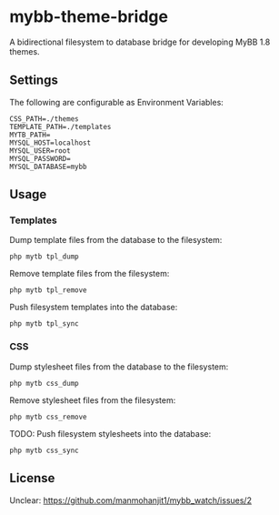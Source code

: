 # mybb-theme-bridge

A bidirectional filesystem to database bridge for developing MyBB 1.8 themes.  

## Settings

The following are configurable as Environment Variables:

```
CSS_PATH=./themes
TEMPLATE_PATH=./templates
MYTB_PATH=
MYSQL_HOST=localhost
MYSQL_USER=root
MYSQL_PASSWORD=
MYSQL_DATABASE=mybb
```

## Usage

### Templates

Dump template files from the database to the filesystem:

`php mytb tpl_dump`

Remove template files from the filesystem:

`php mytb tpl_remove`

Push filesystem templates into the database:

`php mytb tpl_sync`

### CSS

Dump stylesheet files from the database to the filesystem:

`php mytb css_dump`

Remove stylesheet files from the filesystem:

`php mytb css_remove`

TODO: Push filesystem stylesheets into the database:

`php mytb css_sync`


## License

Unclear: https://github.com/manmohanjit1/mybb_watch/issues/2